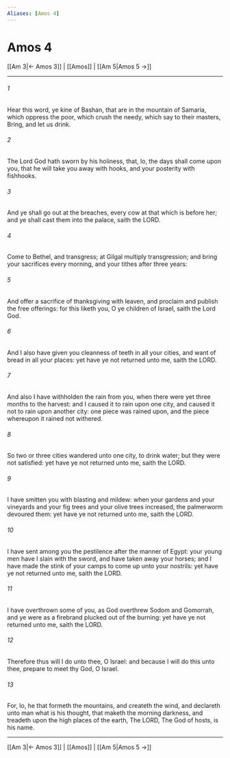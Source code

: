 ```yaml
---
Aliases: [Amos 4]
---
```

# Amos 4

[[Am 3|← Amos 3]] | [[Amos]] | [[Am 5|Amos 5 →]]
***



###### 1 
Hear this word, ye kine of Bashan, that are in the mountain of Samaria, which oppress the poor, which crush the needy, which say to their masters, Bring, and let us drink. 

###### 2 
The Lord God hath sworn by his holiness, that, lo, the days shall come upon you, that he will take you away with hooks, and your posterity with fishhooks. 

###### 3 
And ye shall go out at the breaches, every cow at that which is before her; and ye shall cast them into the palace, saith the LORD. 

###### 4 
Come to Bethel, and transgress; at Gilgal multiply transgression; and bring your sacrifices every morning, and your tithes after three years: 

###### 5 
And offer a sacrifice of thanksgiving with leaven, and proclaim and publish the free offerings: for this liketh you, O ye children of Israel, saith the Lord God. 

###### 6 
And I also have given you cleanness of teeth in all your cities, and want of bread in all your places: yet have ye not returned unto me, saith the LORD. 

###### 7 
And also I have withholden the rain from you, when there were yet three months to the harvest: and I caused it to rain upon one city, and caused it not to rain upon another city: one piece was rained upon, and the piece whereupon it rained not withered. 

###### 8 
So two or three cities wandered unto one city, to drink water; but they were not satisfied: yet have ye not returned unto me, saith the LORD. 

###### 9 
I have smitten you with blasting and mildew: when your gardens and your vineyards and your fig trees and your olive trees increased, the palmerworm devoured them: yet have ye not returned unto me, saith the LORD. 

###### 10 
I have sent among you the pestilence after the manner of Egypt: your young men have I slain with the sword, and have taken away your horses; and I have made the stink of your camps to come up unto your nostrils: yet have ye not returned unto me, saith the LORD. 

###### 11 
I have overthrown some of you, as God overthrew Sodom and Gomorrah, and ye were as a firebrand plucked out of the burning: yet have ye not returned unto me, saith the LORD. 

###### 12 
Therefore thus will I do unto thee, O Israel: and because I will do this unto thee, prepare to meet thy God, O Israel. 

###### 13 
For, lo, he that formeth the mountains, and createth the wind, and declareth unto man what is his thought, that maketh the morning darkness, and treadeth upon the high places of the earth, The LORD, The God of hosts, is his name.

***
[[Am 3|← Amos 3]] | [[Amos]] | [[Am 5|Amos 5 →]]
